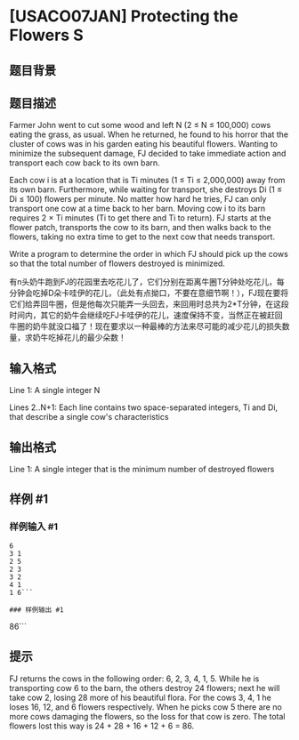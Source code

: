 # [USACO07JAN] Protecting the Flowers S

## 题目背景



## 题目描述

Farmer John went to cut some wood and left N (2 ≤ N ≤ 100,000) cows eating the grass, as usual. When he returned, he found to his horror that the cluster of cows was in his garden eating his beautiful flowers. Wanting to minimize the subsequent damage, FJ decided to take immediate action and transport each cow back to its own barn.

Each cow i is at a location that is Ti minutes (1 ≤ Ti ≤ 2,000,000) away from its own barn. Furthermore, while waiting for transport, she destroys Di (1 ≤ Di ≤ 100) flowers per minute. No matter how hard he tries, FJ can only transport one cow at a time back to her barn. Moving cow i to its barn requires 2 × Ti minutes (Ti to get there and Ti to return). FJ starts at the flower patch, transports the cow to its barn, and then walks back to the flowers, taking no extra time to get to the next cow that needs transport.

Write a program to determine the order in which FJ should pick up the cows so that the total number of flowers destroyed is minimized.

有n头奶牛跑到FJ的花园里去吃花儿了，它们分别在距离牛圈T分钟处吃花儿，每分钟会吃掉D朵卡哇伊的花儿，（此处有点拗口，不要在意细节啊！），FJ现在要将它们给弄回牛圈，但是他每次只能弄一头回去，来回用时总共为2\*T分钟，在这段时间内，其它的奶牛会继续吃FJ卡哇伊的花儿，速度保持不变，当然正在被赶回牛圈的奶牛就没口福了！现在要求以一种最棒的方法来尽可能的减少花儿的损失数量，求奶牛吃掉花儿的最少朵数！


## 输入格式

Line 1: A single integer N


Lines 2..N+1: Each line contains two space-separated integers, Ti and Di, that describe a single cow's characteristics


## 输出格式

Line 1: A single integer that is the minimum number of destroyed flowers


## 样例 #1

### 样例输入 #1
```
6
3 1
2 5
2 3
3 2
4 1
1 6```

### 样例输出 #1

```
86```

## 提示

FJ returns the cows in the following order: 6, 2, 3, 4, 1, 5. While he is transporting cow 6 to the barn, the others destroy 24 flowers; next he will take cow 2, losing 28 more of his beautiful flora. For the cows 3, 4, 1 he loses 16, 12, and 6 flowers respectively. When he picks cow 5 there are no more cows damaging the flowers, so the loss for that cow is zero. The total flowers lost this way is 24 + 28 + 16 + 12 + 6 = 86.


